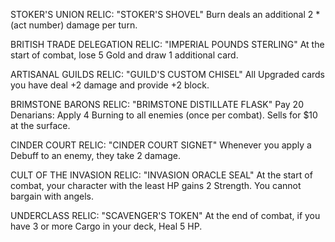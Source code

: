 STOKER'S UNION RELIC: "STOKER'S SHOVEL"
Burn deals an additional 2 * (act number) damage per turn.

BRITISH TRADE DELEGATION RELIC: "IMPERIAL POUNDS STERLING"
At the start of combat, lose 5 Gold and draw 1 additional card.

ARTISANAL GUILDS RELIC: "GUILD'S CUSTOM CHISEL"
All Upgraded cards you have deal +2 damage and provide +2 block.

BRIMSTONE BARONS RELIC: "BRIMSTONE DISTILLATE FLASK"
Pay 20 Denarians: Apply 4 Burning to all enemies (once per combat).  Sells for $10 at the surface.

CINDER COURT RELIC: "CINDER COURT SIGNET"
Whenever you apply a Debuff to an enemy, they take 2 damage.

CULT OF THE INVASION RELIC: "INVASION ORACLE SEAL"
At the start of combat, your character with the least HP gains 2 Strength.  You cannot bargain with angels.

UNDERCLASS RELIC: "SCAVENGER'S TOKEN"
At the end of combat, if you have 3 or more Cargo in your deck, Heal 5 HP.